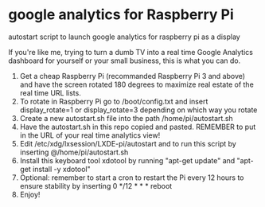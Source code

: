# google analytics for Raspberry Pi
autostart script to launch google analytics for raspberry pi as a display

If you're like me, trying to turn a dumb TV into a real time Google Analytics dashboard for yourself or your small business, this is what you can do. 

1) Get a cheap Raspberry Pi (recommanded Raspberry Pi 3 and above) and have the screen rotated 180 degrees to maximize real estate of the real time URL lists. 
2) To rotate in Raspberry Pi go to /boot/config.txt and insert display_rotate=1 or display_rotate=3 depending on which way you rotate
3) Create a new autostart.sh file into the path /home/pi/autostart.sh
4) Have the autostart.sh in this repo copied and pasted. REMEMBER to put in the URL of your real time analytics view!
5) Edit /etc/xdg/lxsession/LXDE-pi/autostart and to run this script by inserting @/home/pi/autostart.sh
6) Install this keyboard tool xdotool by running "apt-get update" and "apt-get install -y xdotool"
7) Optional: remember to start a cron to restart the Pi every 12 hours to ensure stability by inserting 0 */12 * * * reboot
8) Enjoy!

